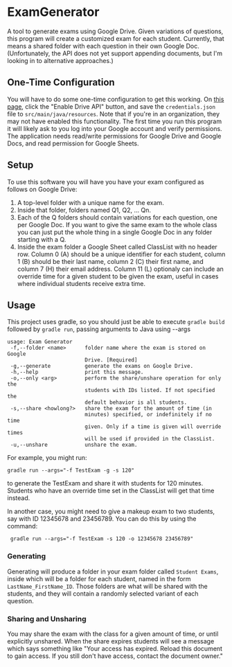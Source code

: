 # ExamGenerator
A tool to generate exams using Google Drive. Given variations of questions, this program will create a customized exam for each student. Currently, that means a shared folder with each question in their own Google Doc. (Unfortunately, the API does not yet support appending documents, but I'm looking in to alternative approaches.)

## One-Time Configuration

You will have to do some one-time configuration to get this working. On [this page](https://developers.google.com/drive/api/v3/quickstart/java), click the "Enable Drive API" button, and save the `credentials.json` file to `src/main/java/resources`. Note that if you're in an organization, they may not have enabled this functionality. The first time you run this program it will likely ask to you log into your Google account and verify permissions. The application needs read/write permissions for Google Drive and Google Docs, and read permission for Google Sheets.

## Setup

To use this software you will have you have your exam configured as follows on Google Drive: 
1) A top-level folder with a unique name for the exam.
2) Inside that folder, folders named Q1, Q2, ... Qn. 
3) Each of the Q folders should contain variations for each question, one per Google Doc. If you want to give the same exam to the whole class you can just put the whole thing in a single Google Doc in any folder starting with a Q.
4) Inside the exam folder a Google Sheet called ClassList with no header row. Column 0 (A) should be a unique identifier for each student, column 1 (B) should be their last name, column 2 (C) their first name, and column 7 (H) their email address. Column 11 (L) optionaly can include an override time for a given student to be given the exam, useful in cases where individual students receive extra time.

## Usage

This project uses gradle, so you should just be able to execute `gradle build` followed by `gradle run`, passing arguments to Java using --args

```
usage: Exam Generator
 -f,--folder <name>      folder name where the exam is stored on Google
                         Drive. [Required]
 -g,--generate           generate the exams on Google Drive.
 -h,--help               print this message.
 -o,--only <arg>         perform the share/unshare operation for only the
                         students with IDs listed. If not specified the
                         default behavior is all students.
 -s,--share <howlong?>   share the exam for the amount of time (in
                         minutes) specified, or indefinitely if no time
                         given. Only if a time is given will override times 
                         will be used if provided in the ClassList.
 -u,--unshare            unshare the exam.
```

For example, you might run: 

```gradle run --args="-f TestExam -g -s 120"```

to generate the TestExam and share it with students for 120 minutes. Students who have an override time set in the ClassList will get that time instead.

In another case, you might need to give a makeup exam to two students, say with ID 12345678 and 23456789. You can do this by using the command: 

``` gradle run --args="-f TestExam -s 120 -o 12345678 23456789"```
### Generating

Generating will produce a folder in your exam folder called `Student Exams`, inside which will be a folder for each student, named in the form `LastName_FirstName_ID`. Those folders are what will be shared with the students, and they will contain a randomly selected variant of each question.


### Sharing and Unsharing

You may share the exam with the class for a given amount of time, or until explicitly unshared. When the share expires students will see a message which says something like "Your access has expired. Reload this document to gain access. If you still don't have access, contact the document owner."